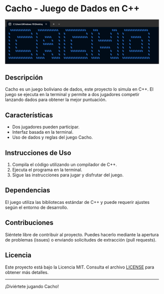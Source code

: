 # Cacho - Juego de Dados en C++

![Logo](Media/logo.png)

## Descripción
Cacho es un juego boliviano de dados, este proyecto lo simula en C++. El juego se ejecuta en la terminal y permite a dos jugadores competir lanzando dados para obtener la mejor puntuación.

## Características
- Dos jugadores pueden participar.
- Interfaz basada en la terminal.
- Uso de dados y reglas del juego Cacho.

## Instrucciones de Uso
1. Compila el código utilizando un compilador de C++.
2. Ejecuta el programa en la terminal.
3. Sigue las instrucciones para jugar y disfrutar del juego.

## Dependencias
El juego utiliza las bibliotecas estándar de C++ y puede requerir ajustes según el entorno de desarrollo.

## Contribuciones
Siéntete libre de contribuir al proyecto. Puedes hacerlo mediante la apertura de problemas (issues) o enviando solicitudes de extracción (pull requests).

## Licencia
Este proyecto está bajo la Licencia MIT. Consulta el archivo [LICENSE](LICENSE) para obtener más detalles.

---

¡Diviértete jugando Cacho!
